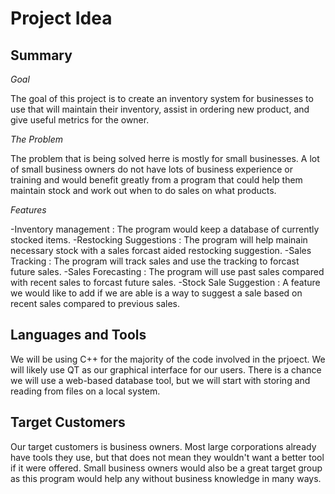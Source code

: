 # Project Idea
## Summary
*Goal*

  The goal of this project is to create an inventory system for businesses to use that will maintain their inventory, assist in ordering new product, and give useful metrics for the owner.

*The* *Problem*

  The problem that is being solved herre is mostly for small businesses. A lot of small business owners do not have lots of business experience or training and would benefit greatly from a program that could help them maintain stock and work out when to do sales on what products.

*Features*

-Inventory management   : The program would keep a database of currently stocked items.
-Restocking Suggestions : The program will help mainain necessary stock with a sales forcast aided restocking suggestion.
-Sales Tracking         : The program will track sales and use the tracking to forcast future sales.
-Sales Forecasting      : The program will use past sales compared with recent sales to forcast future sales.
-Stock Sale Suggestion  : A feature we would like to add if we are able is a way to suggest a sale based on recent sales compared to previous sales.

## Languages and Tools

We will be using C++ for the majority of the code involved in the prjoect. We will likely use QT as our graphical interface for our users. There is a chance we will use a web-based database tool, but we will start with storing and reading from files on a local system.

## Target Customers

Our target customers is business owners. Most large corporations already have tools they use, but that does not mean they wouldn't want a better tool if it were offered. Small business owners would also be a great target group as this program would help any without business knowledge in many ways.
